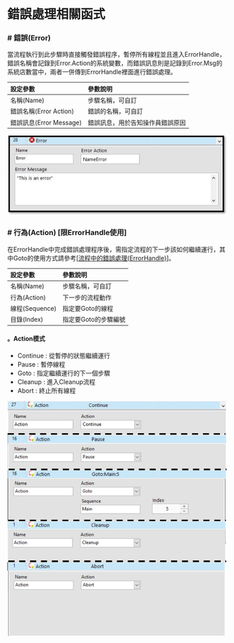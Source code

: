 # 錯誤處理相關函式

### \# 錯誤\(Error\)

當流程執行到此步驟時直接觸發錯誤程序，暫停所有線程並且進入ErrorHandle，錯誤名稱會記錄到Error.Action的系統變數，而錯誤訊息則是記錄到Error.Msg的系統店數當中，兩者一併傳到ErrorHandle裡面進行錯誤處理。

| 設定參數 | 參數說明 |
| :--- | :--- |
| 名稱\(Name\) | 步驟名稱，可自訂 |
| 錯誤名稱\(Error Action\) | 錯誤的名稱，可自訂 |
| 錯誤訊息\(Error Message\) | 錯誤訊息，用於告知操作員錯誤原因 |

![](../../../.gitbook/assets/errorfunction.jpg)

### \# 行為\(Action\) \[限ErrorHandle使用\]

在ErrorHandle中完成錯誤處理程序後，需指定流程的下一步該如何繼續運行，其中Goto的使用方式請參考\[[流程中的錯誤處理\(ErrorHandle\)](../../liu-cheng-zhong-de-li-errorhandle.md)\]。

| 設定參數 | 參數說明 |
| :--- | :--- |
| 名稱\(Name\) | 步驟名稱，可自訂 |
| 行為\(Action\) | 下一步的流程動作 |
| 線程\(Sequence\) | 指定要Goto的線程 |
| 目錄\(Index\) | 指定要Goto的步驟編號 |

#### 。Action模式

* Continue : 從暫停的狀態繼續運行 
* Pause : 暫停線程
* Goto : 指定繼續運行的下一個步驟
* Cleanup : 進入Cleanup流程
* Abort : 終止所有線程

![](../../../.gitbook/assets/actionfunction.jpg)
